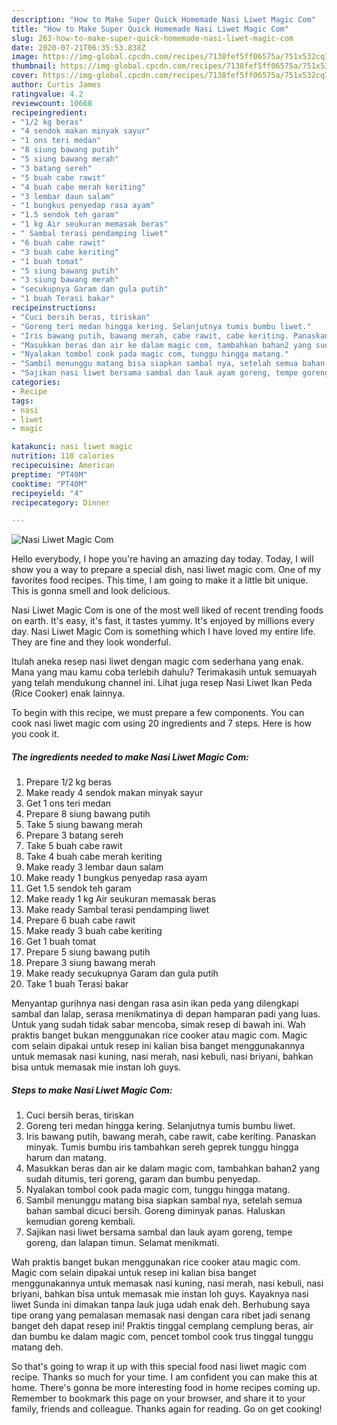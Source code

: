 ```yaml
---
description: "How to Make Super Quick Homemade Nasi Liwet Magic Com"
title: "How to Make Super Quick Homemade Nasi Liwet Magic Com"
slug: 263-how-to-make-super-quick-homemade-nasi-liwet-magic-com
date: 2020-07-21T06:35:53.838Z
image: https://img-global.cpcdn.com/recipes/7138fef5ff06575a/751x532cq70/nasi-liwet-magic-com-foto-resep-utama.jpg
thumbnail: https://img-global.cpcdn.com/recipes/7138fef5ff06575a/751x532cq70/nasi-liwet-magic-com-foto-resep-utama.jpg
cover: https://img-global.cpcdn.com/recipes/7138fef5ff06575a/751x532cq70/nasi-liwet-magic-com-foto-resep-utama.jpg
author: Curtis James
ratingvalue: 4.2
reviewcount: 10668
recipeingredient:
- "1/2 kg beras"
- "4 sendok makan minyak sayur"
- "1 ons teri medan"
- "8 siung bawang putih"
- "5 siung bawang merah"
- "3 batang sereh"
- "5 buah cabe rawit"
- "4 buah cabe merah keriting"
- "3 lembar daun salam"
- "1 bungkus penyedap rasa ayam"
- "1.5 sendok teh garam"
- "1 kg Air seukuran memasak beras"
- " Sambal terasi pendamping liwet"
- "6 buah cabe rawit"
- "3 buah cabe keriting"
- "1 buah tomat"
- "5 siung bawang putih"
- "3 siung bawang merah"
- "secukupnya Garam dan gula putih"
- "1 buah Terasi bakar"
recipeinstructions:
- "Cuci bersih beras, tiriskan"
- "Goreng teri medan hingga kering. Selanjutnya tumis bumbu liwet."
- "Iris bawang putih, bawang merah, cabe rawit, cabe keriting. Panaskan minyak. Tumis bumbu iris tambahkan sereh geprek tunggu hingga harum dan matang."
- "Masukkan beras dan air ke dalam magic com, tambahkan bahan2 yang sudah ditumis, teri goreng, garam dan bumbu penyedap."
- "Nyalakan tombol cook pada magic com, tunggu hingga matang."
- "Sambil menunggu matang bisa siapkan sambal nya, setelah semua bahan sambal dicuci bersih. Goreng diminyak panas. Haluskan kemudian goreng kembali."
- "Sajikan nasi liwet bersama sambal dan lauk ayam goreng, tempe goreng, dan lalapan timun. Selamat menikmati."
categories:
- Recipe
tags:
- nasi
- liwet
- magic

katakunci: nasi liwet magic 
nutrition: 110 calories
recipecuisine: American
preptime: "PT40M"
cooktime: "PT40M"
recipeyield: "4"
recipecategory: Dinner

---
```



![Nasi Liwet Magic Com](https://img-global.cpcdn.com/recipes/7138fef5ff06575a/751x532cq70/nasi-liwet-magic-com-foto-resep-utama.jpg)

Hello everybody, I hope you're having an amazing day today. Today, I will show you a way to prepare a special dish, nasi liwet magic com. One of my favorites food recipes. This time, I am going to make it a little bit unique. This is gonna smell and look delicious.

Nasi Liwet Magic Com is one of the most well liked of recent trending foods on earth. It's easy, it's fast, it tastes yummy. It's enjoyed by millions every day. Nasi Liwet Magic Com is something which I have loved my entire life. They are fine and they look wonderful.

Itulah aneka resep nasi liwet dengan magic com sederhana yang enak. Mana yang mau kamu coba terlebih dahulu? Terimakasih untuk semuayah yang telah mendukung channel ini. Lihat juga resep Nasi Liwet Ikan Peda (Rice Cooker) enak lainnya.


To begin with this recipe, we must prepare a few components. You can cook nasi liwet magic com using 20 ingredients and 7 steps. Here is how you cook it.

<!--inarticleads1-->

##### The ingredients needed to make Nasi Liwet Magic Com:

1. Prepare 1/2 kg beras
1. Make ready 4 sendok makan minyak sayur
1. Get 1 ons teri medan
1. Prepare 8 siung bawang putih
1. Take 5 siung bawang merah
1. Prepare 3 batang sereh
1. Take 5 buah cabe rawit
1. Take 4 buah cabe merah keriting
1. Make ready 3 lembar daun salam
1. Make ready 1 bungkus penyedap rasa ayam
1. Get 1.5 sendok teh garam
1. Make ready 1 kg Air seukuran memasak beras
1. Make ready  Sambal terasi pendamping liwet
1. Prepare 6 buah cabe rawit
1. Make ready 3 buah cabe keriting
1. Get 1 buah tomat
1. Prepare 5 siung bawang putih
1. Prepare 3 siung bawang merah
1. Make ready secukupnya Garam dan gula putih
1. Take 1 buah Terasi bakar


Menyantap gurihnya nasi dengan rasa asin ikan peda yang dilengkapi sambal dan lalap, serasa menikmatinya di depan hamparan padi yang luas. Untuk yang sudah tidak sabar mencoba, simak resep di bawah ini. Wah praktis banget bukan menggunakan rice cooker atau magic com. Magic com selain dipakai untuk resep ini kalian bisa banget menggunakannya untuk memasak nasi kuning, nasi merah, nasi kebuli, nasi briyani, bahkan bisa untuk memasak mie instan loh guys. 

<!--inarticleads2-->

##### Steps to make Nasi Liwet Magic Com:

1. Cuci bersih beras, tiriskan
1. Goreng teri medan hingga kering. Selanjutnya tumis bumbu liwet.
1. Iris bawang putih, bawang merah, cabe rawit, cabe keriting. Panaskan minyak. Tumis bumbu iris tambahkan sereh geprek tunggu hingga harum dan matang.
1. Masukkan beras dan air ke dalam magic com, tambahkan bahan2 yang sudah ditumis, teri goreng, garam dan bumbu penyedap.
1. Nyalakan tombol cook pada magic com, tunggu hingga matang.
1. Sambil menunggu matang bisa siapkan sambal nya, setelah semua bahan sambal dicuci bersih. Goreng diminyak panas. Haluskan kemudian goreng kembali.
1. Sajikan nasi liwet bersama sambal dan lauk ayam goreng, tempe goreng, dan lalapan timun. Selamat menikmati.


Wah praktis banget bukan menggunakan rice cooker atau magic com. Magic com selain dipakai untuk resep ini kalian bisa banget menggunakannya untuk memasak nasi kuning, nasi merah, nasi kebuli, nasi briyani, bahkan bisa untuk memasak mie instan loh guys. Kayaknya nasi liwet Sunda ini dimakan tanpa lauk juga udah enak deh. Berhubung saya tipe orang yang pemalasan memasak nasi dengan cara ribet jadi senang banget deh dapat resep ini! Praktis tinggal cemplang cemplung beras, air dan bumbu ke dalam magic com, pencet tombol cook trus tinggal tunggu matang deh. 

So that's going to wrap it up with this special food nasi liwet magic com recipe. Thanks so much for your time. I am confident you can make this at home. There's gonna be more interesting food in home recipes coming up. Remember to bookmark this page on your browser, and share it to your family, friends and colleague. Thanks again for reading. Go on get cooking!
